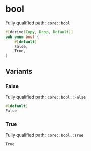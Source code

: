 # bool

Fully qualified path: `core::bool`

```rust
#[derive(Copy, Drop, Default)]
pub enum bool {
    #[default]
    False,
    True,
}
```

## Variants

### False

Fully qualified path: `core::bool::False`

```rust
#[default]
False
```


### True

Fully qualified path: `core::bool::True`

```rust
True
```


